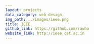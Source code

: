 ```yaml
---
layout: projects
data_category: web-design
img_path: ../images/ieee.png
title: IEEE
github_link: https://github.com/rawho
website_link: http://ieee.cet.ac.in
---
```

